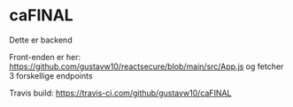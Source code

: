 # caFINAL

Dette er backend

Front-enden er her: https://github.com/gustavw10/reactsecure/blob/main/src/App.js og fetcher 3 forskellige endpoints

Travis build: https://travis-ci.com/github/gustavw10/caFINAL
